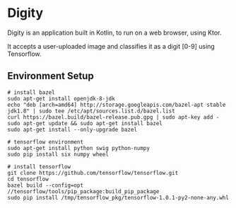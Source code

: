 # Digity

Digity is an application built in Kotlin, to run on a web browser, using Ktor.

It accepts a user-uploaded image and classifies it as a digit [0-9] using Tensorflow.

## Environment Setup

    # install bazel
    sudo apt-get install openjdk-8-jdk
    echo "deb [arch=amd64] http://storage.googleapis.com/bazel-apt stable jdk1.8" | sudo tee /etc/apt/sources.list.d/bazel.list
    curl https://bazel.build/bazel-release.pub.gpg | sudo apt-key add -
    sudo apt-get update && sudo apt-get install bazel
    sudo apt-get install --only-upgrade bazel
    
    # tensorflow environment
    sudo apt-get install python swig python-numpy
    sudo pip install six numpy wheel
    
    # install tensorflow
    git clone https://github.com/tensorflow/tensorflow.git
    cd tensorflow
    bazel build --config=opt //tensorflow/tools/pip_package:build_pip_package
    sudo pip install /tmp/tensorflow_pkg/tensorflow-1.0.1-py2-none-any.whl